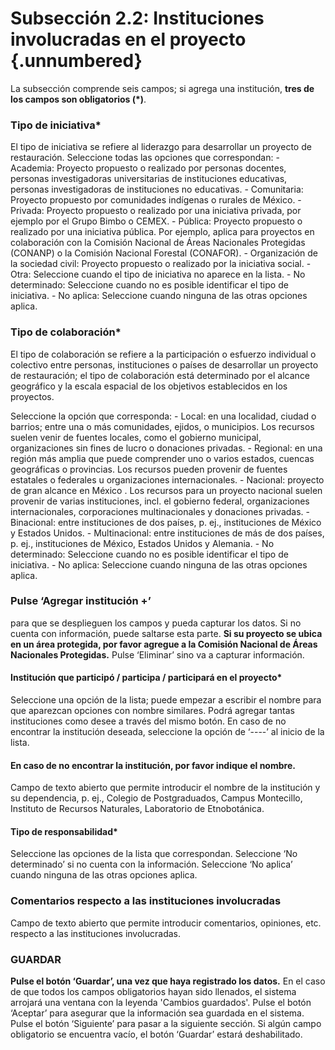 # Subsección 2.2: Instituciones involucradas en el proyecto {.unnumbered}

La subsección comprende seis campos; si agrega una institución, __tres de los campos son obligatorios (*)__. 

### Tipo de iniciativa*
El tipo de iniciativa se refiere al liderazgo para desarrollar un proyecto de restauración. 
Seleccione todas las opciones que correspondan:
    - Academia: Proyecto propuesto o realizado por personas docentes, personas investigadoras universitarias de instituciones educativas, personas investigadoras de instituciones no educativas.
    - Comunitaria: Proyecto propuesto por comunidades indígenas o rurales de México.
    - Privada: Proyecto propuesto o realizado por una iniciativa privada, por ejemplo por el Grupo Bimbo o CEMEX.
    - Pública: Proyecto propuesto o realizado por una iniciativa pública. Por ejemplo, aplica para proyectos en colaboración con la Comisión Nacional de Áreas Nacionales Protegidas (CONANP) o la Comisión Nacional Forestal (CONAFOR).
    - Organización de la sociedad civil: Proyecto propuesto o realizado por la iniciativa social.
    - Otra: Seleccione cuando el tipo de iniciativa no aparece en la lista.
    - No determinado: Seleccione cuando no es posible identificar el tipo de iniciativa.
    - No aplica: Seleccione cuando ninguna de las otras opciones aplica. 

### Tipo de colaboración*
El tipo de colaboración se refiere a la participación o esfuerzo individual o colectivo entre personas, instituciones o países de desarrollar un proyecto de restauración; el tipo de colaboración está determinado por el alcance geográfico y la escala espacial de los objetivos establecidos en los proyectos.

Seleccione la opción que corresponda:
    - Local: en una localidad, ciudad o barrios; entre una o más comunidades, ejidos, o municipios. Los recursos suelen venir de fuentes locales, como el gobierno municipal, organizaciones sin fines de lucro o donaciones privadas.
    - Regional: en una región más amplia que puede comprender uno o varios  estados, cuencas geográficas o provincias. Los recursos pueden provenir de fuentes estatales o federales u organizaciones internacionales.
    - Nacional: proyecto de gran alcance en México . Los recursos para un proyecto nacional suelen provenir de varias instituciones, incl. el gobierno federal,  organizaciones internacionales, corporaciones multinacionales y donaciones privadas.
    - Binacional: entre instituciones de dos países, p. ej., instituciones de México y Estados Unidos.
    - Multinacional: entre instituciones de más de dos países, p. ej., instituciones de México,  Estados Unidos y Alemania.
    - No determinado: Seleccione cuando no es posible identificar el tipo de iniciativa.
    - No aplica: Seleccione cuando ninguna de las otras opciones aplica.

### Pulse __‘Agregar institución +’__ 
para que se desplieguen los campos y pueda capturar los datos. Si no cuenta con información, puede saltarse esta parte. 
__Si su proyecto se ubica en un área protegida, por favor agregue a la Comisión Nacional de Áreas Nacionales Protegidas.__
Pulse ‘Eliminar’ sino va a capturar información.

#### Institución que participó / participa / participará en el proyecto*
Seleccione una opción de la lista; puede empezar a escribir el nombre para que aparezcan opciones con nombre similares. 
Podrá agregar tantas instituciones como desee a través del mismo botón. 
En caso de no encontrar la institución deseada, seleccione la opción de ‘----’ al inicio de la lista. 

#### En caso de no encontrar la institución, por favor indique el nombre.
Campo de texto abierto que permite introducir el nombre de la institución y su dependencia, p. ej., Colegio de Postgraduados, Campus Montecillo, Instituto de Recursos Naturales, Laboratorio de Etnobotánica. 

#### Tipo de responsabilidad*
Seleccione las opciones de la lista que correspondan.
Seleccione ‘No determinado’ si no cuenta con la información. 
Seleccione ‘No aplica’ cuando ninguna de las otras opciones aplica.

### Comentarios respecto a las instituciones involucradas
Campo de texto abierto que permite introducir comentarios, opiniones, etc. respecto a las instituciones involucradas.

### GUARDAR
**Pulse el botón ‘Guardar’, una vez que haya registrado los datos.**
En el caso de que todos los campos obligatorios hayan sido llenados, el sistema arrojará una ventana con la leyenda 'Cambios guardados'. Pulse el botón ‘Aceptar’ para asegurar que la información sea guardada en el sistema. 
Pulse el botón ‘Siguiente’ para pasar a la siguiente sección. 
Si algún campo obligatorio se encuentra vacío, el botón ‘Guardar’ estará deshabilitado. 


